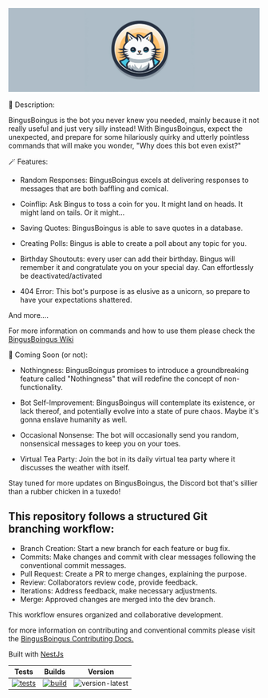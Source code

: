 ![Banner](src/assets/bingusbanner.svg)

🤖 Description:

BingusBoingus is the bot you never knew you needed, mainly because it not really useful and just very silly instead! With BingusBoingus, expect the unexpected, and prepare for some hilariously quirky and utterly pointless commands that will make you wonder, "Why does this bot even exist?"

🪄 Features:

- Random Responses: BingusBoingus excels at delivering responses to messages that are both baffling and comical.

- Coinflip: Ask Bingus to toss a coin for you. It might land on heads. It might land on tails. Or it might...

- Saving Quotes: BingusBoingus is able to save quotes in a database.

- Creating Polls: Bingus is able to create a poll about any topic for you.

- Birthday Shoutouts: every user can add their birthday. Bingus will remember it and congratulate you on your special day. Can effortlessly be deactivated/activated

- 404 Error: This bot's purpose is as elusive as a unicorn, so prepare to have your expectations shattered.

And more....

For more information on commands and how to use them please check the [BingusBoingus Wiki](https://github.com/Blvckleg/BingusBoingus/wiki)

🎉 Coming Soon (or not):

- Nothingness: BingusBoingus promises to introduce a groundbreaking feature called "Nothingness" that will redefine the concept of non-functionality.

- Bot Self-Improvement: BingusBoingus will contemplate its existence, or lack thereof, and potentially evolve into a state of pure chaos. Maybe it's gonna enslave humanity as well.

- Occasional Nonsense: The bot will occasionally send you random, nonsensical messages to keep you on your toes.

- Virtual Tea Party: Join the bot in its daily virtual tea party where it discusses the weather with itself.

Stay tuned for more updates on BingusBoingus, the Discord bot that's sillier than a rubber chicken in a tuxedo!

## This repository follows a structured Git branching workflow:

- Branch Creation: Start a new branch for each feature or bug fix.
- Commits: Make changes and commit with clear messages following the conventional commit messages.
- Pull Request: Create a PR to merge changes, explaining the purpose.
- Review: Collaborators review code, provide feedback.
- Iterations: Address feedback, make necessary adjustments.
- Merge: Approved changes are merged into the dev branch.

This workflow ensures organized and collaborative development.

for more information on contributing and conventional commits please visit the [BingusBoingus Contributing Docs.](https://github.com/Blvckleg/BingusBoingus/blob/master/CONTRIBUTING.md)

Built with [NestJs](https://github.com/nestjs)

|                                                                                     Tests                                                                                      |                                                                                    Builds                                                                                    |                                                                                                Version                                                                                                |
| :----------------------------------------------------------------------------------------------------------------------------------------------------------------------------: | :--------------------------------------------------------------------------------------------------------------------------------------------------------------------------: | :---------------------------------------------------------------------------------------------------------------------------------------------------------------------------------------------------: |
| [![tests](https://github.com/blvckleg/bingusboingus/actions/workflows/docker-test.yml/badge.svg)](https://github.com/blvckleg/bingusboingus/actions/workflows/docker-test.yml) | [![build](https://github.com/blvckleg/bingusboingus/actions/workflows/docker-dev.yml/badge.svg)](https://github.com/blvckleg/bingusboingus/actions/workflows/docker-dev.yml) | ![version-latest](https://img.shields.io/badge/dynamic/json?url=https%3A%2F%2Fgithub.com%2FBingusBoingus-Developer-Team%2FBingusBoingus%2Fraw%2Fmaster%2Fpackage.json&query=%24.version&label=latest) |